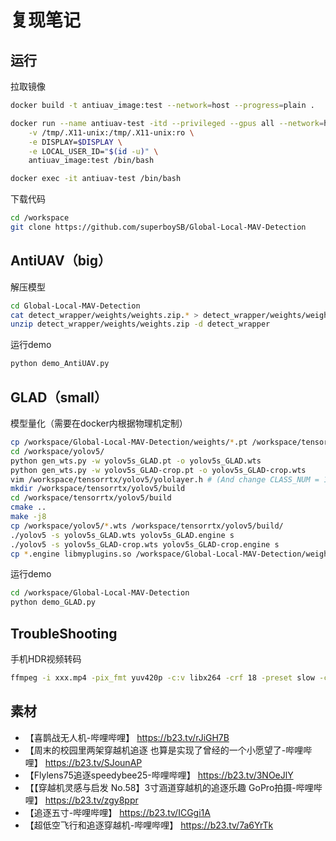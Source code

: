 # 复现笔记
## 运行
拉取镜像
```sh
docker build -t antiuav_image:test --network=host --progress=plain .

docker run --name antiuav-test -itd --privileged --gpus all --network=host \
    -v /tmp/.X11-unix:/tmp/.X11-unix:ro \
    -e DISPLAY=$DISPLAY \
    -e LOCAL_USER_ID="$(id -u)" \
    antiuav_image:test /bin/bash

docker exec -it antiuav-test /bin/bash
```
下载代码
```sh
cd /workspace
git clone https://github.com/superboySB/Global-Local-MAV-Detection
```

## AntiUAV（big）
解压模型
```sh
cd Global-Local-MAV-Detection
cat detect_wrapper/weights/weights.zip.* > detect_wrapper/weights/weights.zip
unzip detect_wrapper/weights/weights.zip -d detect_wrapper
```
运行demo
```sh
python demo_AntiUAV.py
```

## GLAD（small）
模型量化（需要在docker内根据物理机定制）
```sh
cp /workspace/Global-Local-MAV-Detection/weights/*.pt /workspace/tensorrtx/yolov5/gen_wts.py /workspace/yolov5/
cd /workspace/yolov5/
python gen_wts.py -w yolov5s_GLAD.pt -o yolov5s_GLAD.wts
python gen_wts.py -w yolov5s_GLAD-crop.pt -o yolov5s_GLAD-crop.wts
vim /workspace/tensorrtx/yolov5/yololayer.h # (And change CLASS_NUM = 1)
mkdir /workspace/tensorrtx/yolov5/build
cd /workspace/tensorrtx/yolov5/build
cmake ..
make -j8
cp /workspace/yolov5/*.wts /workspace/tensorrtx/yolov5/build/
./yolov5 -s yolov5s_GLAD.wts yolov5s_GLAD.engine s
./yolov5 -s yolov5s_GLAD-crop.wts yolov5s_GLAD-crop.engine s
cp *.engine libmyplugins.so /workspace/Global-Local-MAV-Detection/weights/
```
运行demo
```sh
cd /workspace/Global-Local-MAV-Detection
python demo_GLAD.py
```

## TroubleShooting
手机HDR视频转码
```sh
ffmpeg -i xxx.mp4 -pix_fmt yuv420p -c:v libx264 -crf 18 -preset slow -c:a copy output_8bit.mp4
```

## 素材
- 【喜鹊战无人机-哔哩哔哩】 https://b23.tv/rJiGH7B
- 【周末的校园里两架穿越机追逐  也算是实现了曾经的一个小愿望了-哔哩哔哩】 https://b23.tv/SJounAP
- 【Flylens75追逐speedybee25-哔哩哔哩】 https://b23.tv/3NOeJlY
- 【【穿越机灵感与启发 No.58】3寸涵道穿越机的追逐乐趣 GoPro拍摄-哔哩哔哩】 https://b23.tv/zgy8ppr
- 【追逐五寸-哔哩哔哩】 https://b23.tv/ICGgi1A
- 【超低空飞行和追逐穿越机-哔哩哔哩】 https://b23.tv/7a6YrTk